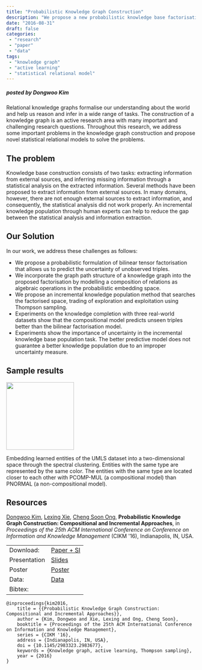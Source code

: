 ```yaml
---
title: "Probabilistic Knowledge Graph Construction"
description: "We propose a new probabilistic knowledge base factorisation that benefits from the path structure of existing knowledge."
date: "2016-08-31"
draft: false
categories:
 - "research"
 - "paper"
 - "data"
tags:
 - "knowledge graph"
 - "active learning"
 - "statistical relational model"
---
```


##### posted by _Dongwoo Kim_ <br />

Relational knowledge graphs formalise our understanding about the world and help us reason and infer in a wide range of tasks. The construction of a knowledge graph is an active research area with many important and challenging research questions. Throughout this research, we address some important problems in the knowledge graph construction and propose novel statistical relational models to solve the problems.

<!--more-->


The problem
-------------------------
Knowledge base construction consists of two tasks: extracting information from external sources, and inferring missing information through a statistical analysis on the extracted information. Several methods have been proposed to extract information from external sources. In many domains, however, there are not enough external sources to extract information, and consequently, the statistical analysis did not work properly. An incremental knowledge population through human experts can help to reduce the gap between the statistical analysis and information extraction.

Our Solution
-------------------------
In our work, we address these challenges as follows:

* We propose a probabilistic formulation of bilinear tensor factorisation that allows us to predict the uncertainty of unobserved triples.
* We incorporate the graph path structure of a knowledge graph into the proposed factorisation by modelling a composition of relations as algebraic operations in the probabilistic embedding space.
* We propose an incremental knowledge population method that searches the factorised space, trading of exploration and exploitation using Thompson sampling.
* Experiments on the knowledge completion with three real-world datasets show that the compositional model predicts unseen triples better than the bilinear factorisation model.
* Experiments show the importance of uncertainty in the incremental knowledge base population task. The better predictive model does not guarantee a better knowledge population due to an improper uncertainty measure.


Sample results
--------------------
<img src="/img/knowledge_construction/embedding_umls.jpg" height="180"><br>

Embedding learned entities of the UMLS dataset into a two-dimensional space through the spectral clustering. Entities with the same type are represented by the same color. The entities with the same type are located closer to each other with PCOMP-MUL (a compositional model) than PNORMAL (a non-compositional model).

Resources
--------------------

[Dongwoo Kim](http://arongdari.github.io), [Lexing Xie](http://users.cecs.anu.edu.au/~xlx/), [Cheng Soon Ong](http://www.ong-home.my/), **Probabilistic Knowledge Graph Construction: Compositional and Incremental Approaches**, in *Proceedings of the 25th ACM International Conference on Conference on Information and Knowledge Management* (CIKM '16), Indianapolis, IN, USA.

| | |
|---|---|
|Download: | [Paper + SI](https://arxiv.org/abs/1608.05921)|
|Presentation| [Slides](http://cm.cecs.anu.edu.au/documents/kim_cikm16_slides.pdf)|
|Poster|[Poster](http://cm.cecs.anu.edu.au/documents/kim_cikm16_poster.pdf)|
|Data:  | [Data](https://github.com/arongdari/kg-data)|
|Bibtex: | |
```
@inproceedings{kim2016,
    title = {{Probabilistic Knowledge Graph Construction: Compositional and Incremental Approaches}},
    author = {Kim, Dongwoo and Xie, Lexing and Ong, Cheng Soon},
    booktitle = {Proceedings of the 25th ACM International Conference on Information and Knowledge Management},
    series = {CIKM '16},
    address = {Indianapolis, IN, USA},
    doi = {10.1145/2983323.2983677},
    keywords = {Knowledge graph, active learning, Thompson sampling},
    year = {2016}
}

```


<br />
<br />

